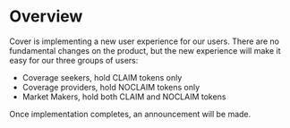 # Overview

Cover is implementing a new user experience for our users. There are no fundamental changes on the product, but the new experience will make it easy for our three groups of users:

* Coverage seekers, hold CLAIM tokens only
* Coverage providers, hold NOCLAIM tokens only
* Market Makers, hold both CLAIM and NOCLAIM tokens

Once implementation completes, an announcement will be made.

